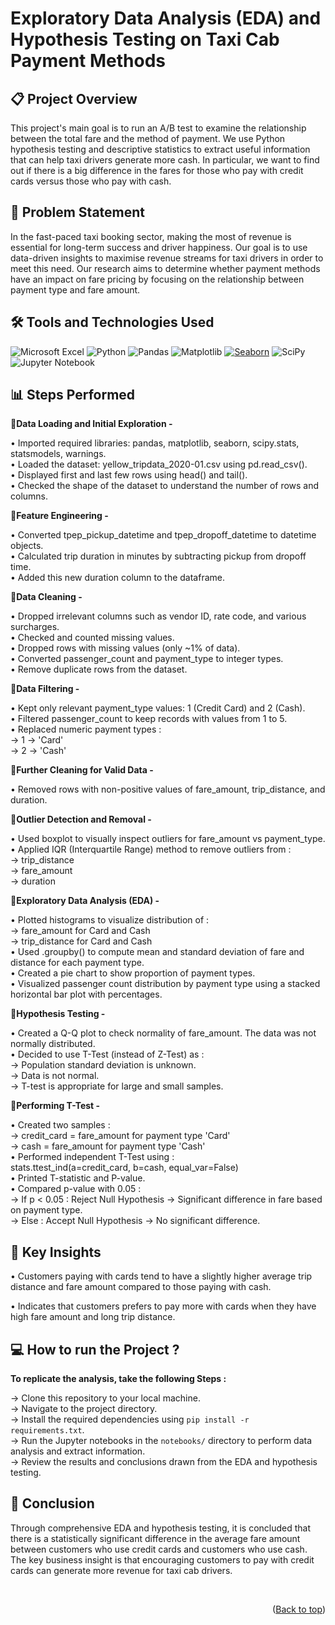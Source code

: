 
# Exploratory Data Analysis (EDA) and Hypothesis Testing on Taxi Cab Payment Methods

## 📋 Project Overview
This project's main goal is to run an A/B test to examine the relationship between the total fare and the method of payment. We use Python hypothesis testing and descriptive statistics to extract useful information that can help taxi drivers generate more cash. In particular, we want to find out if there is a big difference in the fares for those who pay with credit cards versus those who pay with cash.

## 🤔 Problem Statement
In the fast-paced taxi booking sector, making the most of revenue is essential for long-term success and driver happiness. Our goal is to use data-driven insights to maximise revenue streams for taxi drivers in order to meet this need. Our research aims to determine whether payment methods have an impact on fare pricing by focusing on the relationship between payment type and fare amount.

## 🛠️ Tools and Technologies Used
![Microsoft Excel](https://img.shields.io/badge/Microsoft_Excel-217346?style=for-the-badge&logo=microsoft-excel&logoColor=white)
![Python](https://img.shields.io/badge/Python-3776AB?style=for-the-badge&logo=python&logoColor=yellow)
![Pandas](https://img.shields.io/badge/pandas-%23150458.svg?style=for-the-badge&logo=pandas&logoColor=white)
![Matplotlib](https://img.shields.io/badge/Matplotlib-%23ffffff.svg?style=for-the-badge&logo=Matplotlib&logoColor=blue)
[![Seaborn](https://img.shields.io/badge/Seaborn-3776AB?style=for-the-badge&logo=seaborn&logoColor=white)](https://seaborn.pydata.org/)
![SciPy](https://img.shields.io/badge/SciPy-%230C55A5.svg?style=for-the-badge&logo=scipy&logoColor=%white)
![Jupyter Notebook](https://img.shields.io/badge/jupyter-%23FA0F00.svg?style=for-the-badge&logo=jupyter&logoColor=white)

## 📊 Steps Performed
🔹**Data Loading and Initial Exploration -**

• Imported required libraries: pandas, matplotlib, seaborn, scipy.stats, statsmodels, warnings.<br>
• Loaded the dataset: yellow_tripdata_2020-01.csv using pd.read_csv().<br>
• Displayed first and last few rows using head() and tail().<br>
• Checked the shape of the dataset to understand the number of rows and columns.

🔹**Feature Engineering -**<br>

• Converted tpep_pickup_datetime and tpep_dropoff_datetime to datetime objects.<br>
• Calculated trip duration in minutes by subtracting pickup from dropoff time.<br>
• Added this new duration column to the dataframe.<br>

🔹**Data Cleaning -**<br>

• Dropped irrelevant columns such as vendor ID, rate code, and various surcharges.<br>
• Checked and counted missing values.<br>
• Dropped rows with missing values (only ~1% of data).<br>
• Converted passenger_count and payment_type to integer types.<br>
• Remove duplicate rows from the dataset.<br>

🔹**Data Filtering -**<br>

• Kept only relevant payment_type values: 1 (Credit Card) and 2 (Cash).<br>
• Filtered passenger_count to keep records with values from 1 to 5.<br>
• Replaced numeric payment types :<br>
  → 1 → 'Card'<br>
  → 2 → 'Cash'<br>

🔹**Further Cleaning for Valid Data -**<br>

• Removed rows with non-positive values of fare_amount, trip_distance, and duration.<br>

🔹**Outlier Detection and Removal -**<br>

• Used boxplot to visually inspect outliers for fare_amount vs payment_type.<br>
• Applied IQR (Interquartile Range) method to remove outliers from :<br>
  → trip_distance<br>
  → fare_amount<br>
  → duration<br>

🔹**Exploratory Data Analysis (EDA) -**<br>

• Plotted histograms to visualize distribution of :<br>
  → fare_amount for Card and Cash<br>
  → trip_distance for Card and Cash<br>
• Used .groupby() to compute mean and standard deviation of fare and distance for each payment type.<br>
• Created a pie chart to show proportion of payment types.<br>
• Visualized passenger count distribution by payment type using a stacked horizontal bar plot with percentages.<br>

🔹**Hypothesis Testing -**<br>

• Created a Q-Q plot to check normality of fare_amount. The data was not normally distributed.<br>
• Decided to use T-Test (instead of Z-Test) as :<br>
  → Population standard deviation is unknown.<br>
  → Data is not normal.<br>
  → T-test is appropriate for large and small samples.<br>

🔹**Performing T-Test -**<br>

• Created two samples :<br>
  → credit_card = fare_amount for payment type 'Card'<br>
  → cash = fare_amount for payment type 'Cash'<br>
• Performed independent T-Test using :<br>
  stats.ttest_ind(a=credit_card, b=cash, equal_var=False)<br>
• Printed T-statistic and P-value.<br>
• Compared p-value with 0.05 :<br>
  → If p < 0.05 : Reject Null Hypothesis → Significant difference in fare based on payment type.<br>
  → Else : Accept Null Hypothesis → No significant difference.<br>

## 🔑 Key Insights<br>
• Customers paying with cards tend to have a slightly higher average trip distance and fare amount
compared to those paying with cash.<br>

• Indicates that customers prefers to pay more with cards when they have high fare amount and
long trip distance.



## 💻 How to run the Project ?<br>
**To replicate the analysis, take the following Steps :**<br>

→ Clone this repository to your local machine.<br>
→ Navigate to the project directory.<br>
→ Install the required dependencies using `pip install -r requirements.txt`.<br>
→ Run the Jupyter notebooks in the `notebooks/` directory to perform data analysis and extract information.<br>
→ Review the results and conclusions drawn from the EDA and hypothesis testing.<br>

## 📝 Conclusion 
Through comprehensive EDA and hypothesis testing, it is concluded that there is a statistically significant difference in the average fare amount between customers who use credit cards and customers who use cash.
The key business insight is that encouraging customers to pay with credit cards can generate more revenue for taxi cab drivers.

<br />

 <p align="right">(<a href="#top">Back to top</a>)</p>
</p> 




































